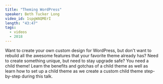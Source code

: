 ```yaml
---
title: "Theming WordPress"
speaker: Beth Tucker Long
video_id: 1spgWAQMErI
length: "43:47"
tags:
  - videos
  - 2018
---
```


Want to create your own custom design for WordPress, but don't want to rebuild all the awesome features that your favorite theme already has? Need to create something unique, but need to stay upgrade safe? You need a child theme! Learn the benefits and gotchas of a child theme as well as learn how to set up a child theme as we create a custom child theme step-by-step during this talk.
